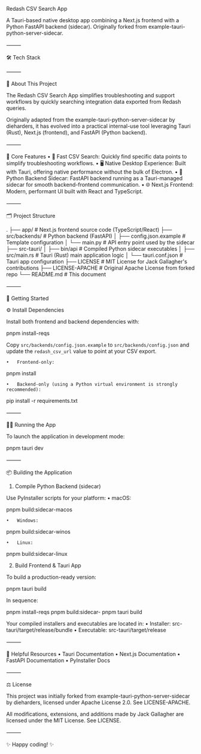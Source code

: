 Redash CSV Search App

A Tauri-based native desktop app combining a Next.js frontend with a Python FastAPI backend (sidecar). Originally forked from example-tauri-python-server-sidecar.

⸻

🛠️ Tech Stack

<div align="center">


</div>




⸻

📖 About This Project

The Redash CSV Search App simplifies troubleshooting and support workflows by quickly searching integration data exported from Redash queries.

Originally adapted from the example-tauri-python-server-sidecar by dieharders, it has evolved into a practical internal-use tool leveraging Tauri (Rust), Next.js (frontend), and FastAPI (Python backend).

⸻

🌟 Core Features
	•	🚀 Fast CSV Search: Quickly find specific data points to simplify troubleshooting workflows.
	•	🖥️ Native Desktop Experience: Built with Tauri, offering native performance without the bulk of Electron.
	•	🐍 Python Backend Sidecar: FastAPI backend running as a Tauri-managed sidecar for smooth backend-frontend communication.
	•	🌐 Next.js Frontend: Modern, performant UI built with React and TypeScript.

⸻

🗂️ Project Structure

.
├── app/                 # Next.js frontend source code (TypeScript/React)
├── src/backends/        # Python backend (FastAPI)
│   ├── config.json.example  # Template configuration
│   └── main.py          # API entry point used by the sidecar
├── src-tauri/
│   ├── bin/api          # Compiled Python sidecar executables
│   ├── src/main.rs      # Tauri (Rust) main application logic
│   └── tauri.conf.json  # Tauri app configuration
├── LICENSE              # MIT License for Jack Gallagher's contributions
├── LICENSE-APACHE       # Original Apache License from forked repo
└── README.md            # This document



⸻

🚦 Getting Started

⚙️ Install Dependencies

Install both frontend and backend dependencies with:

pnpm install-reqs

Copy `src/backends/config.json.example` to `src/backends/config.json` and
update the `redash_csv_url` value to point at your CSV export.

	•	Frontend-only:

pnpm install

	•	Backend-only (using a Python virtual environment is strongly recommended):

pip install -r requirements.txt



⸻

🧑‍💻 Running the App

To launch the application in development mode:

pnpm tauri dev



⸻

📦 Building the Application

1. Compile Python Backend (sidecar)

Use PyInstaller scripts for your platform:
	•	macOS:

pnpm build:sidecar-macos

	•	Windows:

pnpm build:sidecar-winos

	•	Linux:

pnpm build:sidecar-linux

2. Build Frontend & Tauri App

To build a production-ready version:

pnpm tauri build

In sequence:

pnpm install-reqs
pnpm build:sidecar-<platform>
pnpm tauri build

Your compiled installers and executables are located in:
	•	Installer: src-tauri/target/release/bundle
	•	Executable: src-tauri/target/release

⸻

🔗 Helpful Resources
	•	Tauri Documentation
	•	Next.js Documentation
	•	FastAPI Documentation
	•	PyInstaller Docs

⸻

⚖️ License

This project was initially forked from example-tauri-python-server-sidecar by dieharders, licensed under Apache License 2.0. See LICENSE-APACHE.

All modifications, extensions, and additions made by Jack Gallagher are licensed under the MIT License. See LICENSE.

⸻

✨ Happy coding! ✨